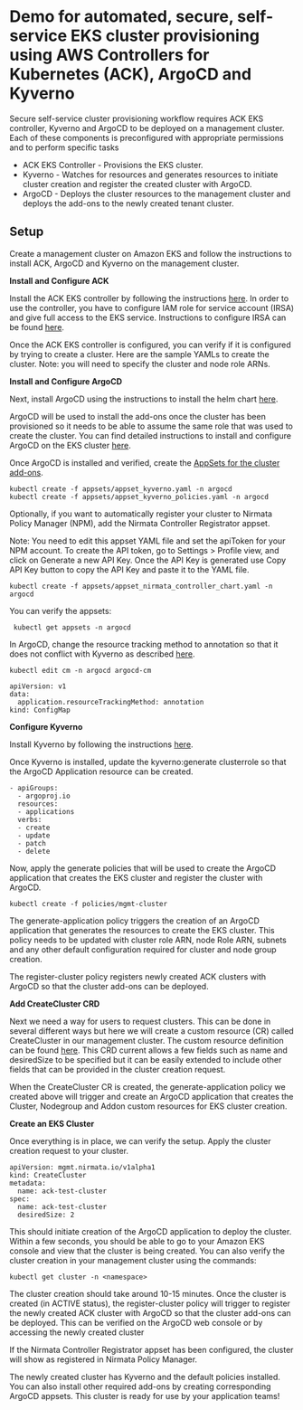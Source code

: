 # Demo for automated, secure, self-service EKS cluster provisioning using AWS Controllers for Kubernetes (ACK), ArgoCD and Kyverno

Secure self-service cluster provisioning workflow requires ACK EKS controller, Kyverno and ArgoCD to be deployed on a management cluster. Each of these components is preconfigured with appropriate permissions and to perform specific tasks
* ACK EKS Controller - Provisions the EKS cluster.
* Kyverno - Watches for resources and generates resources to initiate cluster creation and register the created cluster with ArgoCD.
* ArgoCD - Deploys the cluster resources to the management cluster and deploys the add-ons to the newly created tenant cluster.

## Setup

Create a management cluster on Amazon EKS and follow the instructions to install ACK, ArgoCD and Kyverno on the management cluster.

**Install and Configure ACK**

Install the ACK EKS controller by following the instructions [here](https://aws-controllers-k8s.github.io/community/docs/user-docs/install/). In order to use the controller, you have to configure IAM role for service account (IRSA) and give full access to the EKS service. Instructions to configure IRSA can be found [here](https://aws-controllers-k8s.github.io/community/docs/user-docs/irsa/#step-1-create-an-oidc-identity-provider-for-your-cluster).

Once the ACK EKS controller is configured, you can verify if it is configured by trying to create a cluster. Here are the sample YAMLs to create the cluster. Note: you will need to specify the cluster and node role ARNs.

**Install and Configure ArgoCD**

Next, install ArgoCD using the instructions to install the helm chart [here](https://github.com/argoproj/argo-helm/tree/main/charts/argo-cd). 

ArgoCD will be used to install the add-ons once the cluster has been provisioned so it needs to be able to assume the same role that was used to create the cluster. You can find detailed instructions to install and configure ArgoCD on the EKS cluster [here](https://www.modulo2.nl/blog/argocd-on-aws-with-multiple-clusters).

Once ArgoCD is installed and verified, create the [AppSets for the cluster add-ons](appsets/). 

```console
kubectl create -f appsets/appset_kyverno.yaml -n argocd
kubectl create -f appsets/appset_kyverno_policies.yaml -n argocd
```

Optionally, if you want to automatically register your cluster to Nirmata Policy Manager (NPM), add the Nirmata Controller Registrator appset.

Note: You need to edit this appset YAML file and set the apiToken for your NPM account. To create the API token, go to Settings > Profile view, and click on Generate a new API Key. Once the API Key is generated use Copy API Key button to copy the API Key and paste it to the YAML file.

```console
kubectl create -f appsets/appset_nirmata_controller_chart.yaml -n argocd
```

You can verify the appsets:
```console
 kubectl get appsets -n argocd
```
In ArgoCD, change the resource tracking method to annotation so that it does not conflict with Kyverno as described [here](https://kyverno.io/docs/installation/#notes-for-argocd-users).

```console
kubectl edit cm -n argocd argocd-cm
```

```console
apiVersion: v1
data:
  application.resourceTrackingMethod: annotation
kind: ConfigMap
```

**Configure Kyverno**

Install Kyverno by following the instructions [here](https://kyverno.io/docs/installation/). 

Once Kyverno is installed, update the kyverno:generate clusterrole so that the ArgoCD Application resource can be created.

```console
- apiGroups:
  - argoproj.io
  resources:
  - applications
  verbs:
  - create
  - update
  - patch
  - delete
```

Now, apply the generate policies that will be used to create the ArgoCD application that creates the EKS cluster and register the cluster with ArgoCD.

```console
kubectl create -f policies/mgmt-cluster
```

The generate-application policy triggers the creation of an ArgoCD application that generates the resources to create the EKS cluster. This policy needs to be updated with cluster role ARN, node Role ARN, subnets and any other default configuration required for cluster and node group creation. 

The register-cluster policy registers newly created ACK clusters with ArgoCD so that the cluster add-ons can be deployed. 

**Add CreateCluster CRD**

Next we need a way for users to request clusters. This can be done in several different ways but here we will create a custom resource (CR) called CreateCluster in our management cluster. The custom resource definition can be found [here](cluster/crd). This CRD current allows a few fields such as name and desiredSize to be specified but it can be easily extended to include other fields that can be provided in the cluster creation request.

When the CreateCluster CR is created, the generate-application policy we created above will trigger and create an ArgoCD application that creates the Cluster, Nodegroup and Addon custom resources for EKS cluster creation.

**Create an EKS Cluster**

Once everything is in place, we can verify the setup. Apply the cluster creation request to your cluster.

```console
apiVersion: mgmt.nirmata.io/v1alpha1
kind: CreateCluster
metadata:
  name: ack-test-cluster
spec:
  name: ack-test-cluster
  desiredSize: 2
```

This should initiate creation of the ArgoCD application to deploy the cluster. Within a few seconds, you should be able to go to your Amazon EKS console and view that the cluster is being created. You can also verify the cluster creation in your management cluster using the commands:

```console
kubectl get cluster -n <namespace>
```

The cluster creation should take around 10-15 minutes. Once the cluster is created (in ACTIVE status), the register-cluster policy will trigger to register the newly created ACK cluster with ArgoCD so that the cluster add-ons can be deployed. This can be verified on the ArgoCD web console or by accessing the newly created cluster

If the Nirmata Controller Registrator appset has been configured, the cluster will show as registered in Nirmata Policy Manager.

The newly created cluster has Kyverno and the default policies installed. You can also install other required add-ons by creating corresponding ArgoCD appsets. This cluster is ready for use by your application teams!

